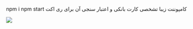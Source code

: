 npm i
npm start 
کامپوننت زیبا  تشخصی کارت بانکی و اعتبار سنجی آن  برای ری اکت

![](http://www.upsara.com/images/b541640_.gif)

